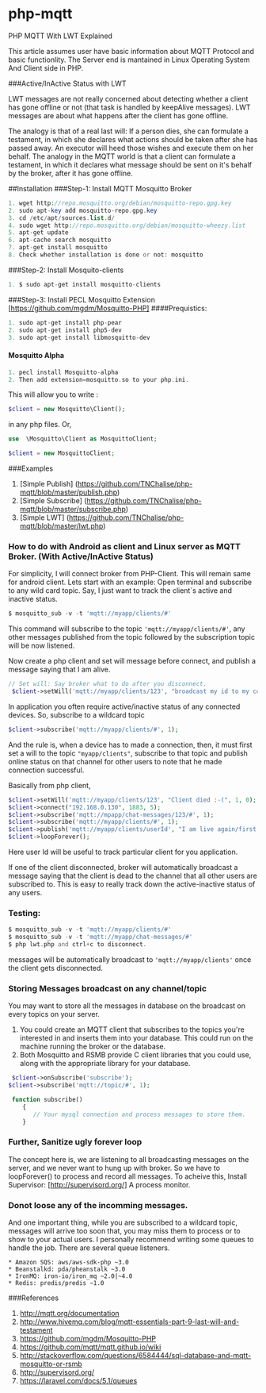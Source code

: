 # php-mqtt
PHP MQTT With LWT Explained

This article assumes user have basic information about MQTT Protocol and basic functionlity. The Server end is mantained in Linux Operating System And Client side in PHP.

###Active/InActive Status with LWT

LWT messages are not really concerned about detecting whether a client has gone offline or not (that task is handled by keepAlive messages). LWT messages are about what happens after the client has gone offline.

The analogy is that of a real last will: If a person dies, she can formulate a testament, in which she declares what actions should be taken after she has passed away. An executor will heed those wishes and execute them on her behalf. The analogy in the MQTT world is that a client can formulate a testament, in which it declares what message should be sent on it's behalf by the broker, after it has gone offline.

##Installation
###Step-1: Install MQTT Mosquitto Broker
```php
1. wget http://repo.mosquitto.org/debian/mosquitto-repo.gpg.key
2. sudo apt-key add mosquitto-repo.gpg.key
3. cd /etc/apt/sources.list.d/
4. sudo wget http://repo.mosquitto.org/debian/mosquitto-wheezy.list
5. apt-get update
6. apt-cache search mosquitto
7. apt-get install mosquitto
8. Check whether installation is done or not: mosquitto
```

###Step-2: Install Mosquito-clients
```php
1. $ sudo apt-get install mosquitto-clients
```

###Step-3: Install PECL Mosquitto Extension [https://github.com/mgdm/Mosquitto-PHP]
####Prequistics: 
```php
1. sudo apt-get install php-pear
2. sudo apt-get install php5-dev
3. sudo apt-get install libmosquitto-dev
```
#### Mosquitto Alpha
```php
1. pecl install Mosquitto-alpha
2. Then add extension=mosquitto.so to your php.ini.
```
 This will allow you to write :
```php
$client = new Mosquitto\Client();
```
in any php files.
Or,
```php
use  \Mosquitto\Client as MosquittoClient;

$client = new MosquittoClient;
```
###Examples
1. [Simple Publish] (https://github.com/TNChalise/php-mqtt/blob/master/publish.php)
2. [Simple Subscribe] (https://github.com/TNChalise/php-mqtt/blob/master/subscribe.php)
3. [Simple LWT] (https://github.com/TNChalise/php-mqtt/blob/master/lwt.php)

### How to do with Android as client and Linux server as MQTT Broker. (With Active/InActive Status)
For simplicity, I will connect broker from PHP-Client. This will remain same for android client.
Lets start with an example:
Open terminal and subscribe to any wild card topic. Say, I just want to track the client`s active and inactive status.
```php
$ mosquitto_sub -v -t 'mqtt://myapp/clients/#'
```
This command will subscribe to the topic `'mqtt://myapp/clients/#'`, any other messages published from the topic followed by
the subscription topic will be now listened.

Now create a php client and set will message before connect, and publish a message saying that I am alive.
```php
// Set will: Say broker what to do after you disconnect.
 $client->setWill('mqtt://myapp/clients/123', "broadcast my id to my connections to say I am inactive for now", 1, 0);
 ```

 In application you often require active/inactive status of any connected devices. So, subscribe to a wildcard topic
 ```php
 $client->subscribe('mqtt://myapp/clients/#', 1);
 ```

 And the rule is, when a device has to made a connection, then, it must first set a will to the topic `"myapp/clients"`,
 subscribe to that topic and publish online status on that channel for other users to note that he made connection successful.

 Basically from php client,
 ```php
 $client->setWill('mqtt://myapp/clients/123', "Client died :-(", 1, 0);
 $client->connect("192.168.0.130", 1883, 5);
 $client->subscribe('mqtt://mpapp/chat-messages/123/#', 1);
 $client->subscribe('mqtt://myapp/clients/#', 1);
 $client->publish('mqtt://myapp/clients/userId', "I am live again/first time" . date('Y-m-d H:i:s'), 1, 0);
 $client->loopForever();
```
Here user Id will be useful to track particular client for you application.

If one of the client disconnected, broker will automatically broadcast a  message saying that the client is dead to the channel that all other users
are subscribed to. This is easy to really track down the active-inactive status of any users.

### Testing:
```php
$ mosquitto_sub -v -t 'mqtt://myapp/clients/#'
$ mosquitto_sub -v -t 'mqtt://myapp/chat-messages/#'
$ php lwt.php and ctrl+c to disconnect.
```

messages will be automatically broadcast to `'mqtt://myapp/clients'` once the client gets disconnected.

### Storing Messages broadcast on any channel/topic
You may want to store all the messages in database on the broadcast on every topics on your server.
1. You could create an MQTT client that subscribes to the topics you're interested in and inserts them into your database. This could run on the machine running the broker or the database.
2. Both Mosquitto and RSMB provide C client libraries that you could use, along with the appropriate library for your database.
```php
 $client->onSubscribe('subscribe');
$client->subscribe('mqtt://topic/#', 1);

 function subscribe()
    {
       // Your mysql connection and process messages to store them.
    }
```
### Further, Sanitize ugly forever loop
The concept here is, we are listening to all broadcasting messages on the server, and we never want to hung up with
broker. So we have to loopForever() to process and record all messages.
To acheive this, Install Supervisor: [http://supervisord.org/] A process monitor.

### Donot loose any of the incomming messages.
And one important thing, while you are subscribed to a wildcard topic, messages will arrive too soon that, you may miss
them to process or to show to your actual users. I personally recommend writing some queues to handle the job.
There are several queue listeners.

    * Amazon SQS: aws/aws-sdk-php ~3.0
    * Beanstalkd: pda/pheanstalk ~3.0
    * IronMQ: iron-io/iron_mq ~2.0|~4.0
    * Redis: predis/predis ~1.0


###References
1. http://mqtt.org/documentation
2. http://www.hivemq.com/blog/mqtt-essentials-part-9-last-will-and-testament
3. https://github.com/mgdm/Mosquitto-PHP
3. https://github.com/mqtt/mqtt.github.io/wiki
4. http://stackoverflow.com/questions/6584444/sql-database-and-mqtt-mosquitto-or-rsmb
5. http://supervisord.org/
6. https://laravel.com/docs/5.1/queues
